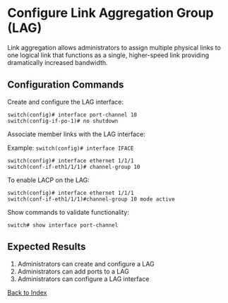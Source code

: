 # Configure Link Aggregation Group (LAG)

Link aggregation allows administrators to assign multiple physical links to one logical link that
functions as a single, higher-speed link providing dramatically increased bandwidth.

## Configuration Commands

Create and configure the LAG interface:

```text
switch(config)# interface port-channel 10
switch(config-if-po-1)# no shutdown
```

Associate member links with the LAG interface:

Example: `switch(config)# interface IFACE`

```text
switch(config)# interface ethernet 1/1/1
switch(conf-if-eth1/1/1)# channel-group 10
```

To enable LACP on the LAG:

```text
switch(config)# interface ethernet 1/1/1
switch(conf-if-eth1/1/1)#channel-group 10 mode active
```

Show commands to validate functionality:

```text
switch# show interface port-channel
```

## Expected Results

1. Administrators can create and configure a LAG
2. Administrators can add ports to a LAG
3. Administrators can configure a LAG interface

[Back to Index](index.md)
